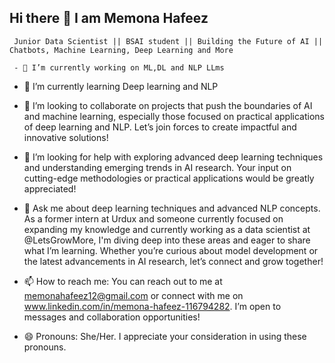 ## Hi there 👋 I am Memona Hafeez
     Junior Data Scientist || BSAI student || Building the Future of AI || Chatbots, Machine Learning, Deep Learning and More

     - 🔭 I’m currently working on ML,DL and NLP LLms

- 🌱 I’m currently learning Deep learning and NLP 

- 👯 I’m looking to collaborate on  projects that push the boundaries of AI and machine learning, especially those focused on practical applications of deep learning and NLP. Let’s join forces to create impactful and innovative solutions!

- 🤔 I’m looking for help with  exploring advanced deep learning techniques and understanding emerging trends in AI research. Your input on cutting-edge methodologies or practical applications would be greatly appreciated!

- 💬 Ask me about deep learning techniques and advanced NLP concepts. As a former intern at Urdux and someone currently focused on expanding my knowledge and currently working as a data scientist at @LetsGrowMore, I'm diving deep into these areas and eager to share what I’m learning. Whether you’re curious about model development or the latest advancements in AI research, let’s connect and grow together!

- 📫 How to reach me: You can reach out to me at memonahafeez12@gmail.com or connect with me on www.linkedin.com/in/memona-hafeez-116794282. I’m open to messages and collaboration opportunities!

- 😄 Pronouns: She/Her. I appreciate your consideration in using these pronouns.


<!--
**Memona-hafeez/Memona-hafeez** is a ✨ _special_ ✨ repository because its `README.md` (this file) appears on your GitHub profile.

